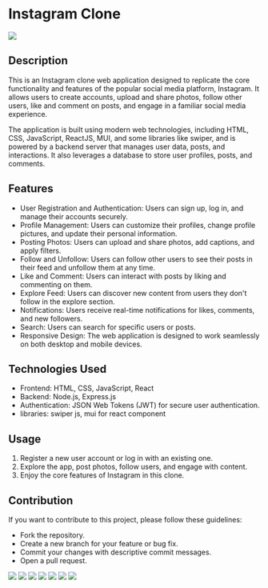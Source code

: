 <h1>Instagram Clone</h1>
<img src="https://github.com/laeth0/instagram-clone/assets/119698773/dd333d0a-9b7c-41d0-b0ea-7ba10b7b3fc4" />
<h2>Description</h2>
<p>This is an Instagram clone web application designed to replicate the core functionality and features of the popular social media platform, Instagram. It allows users to create accounts, upload and share photos, follow other users, like and comment on posts, and engage in a familiar social media experience.</p>
<p>The application is built using modern web technologies, including HTML, CSS, JavaScript, ReactJS, MUI, and some libraries like swiper, and is powered by a backend server that manages user data, posts, and interactions. It also leverages a database to store user profiles, posts, and comments.</p>
<h2>Features</h2>
<ul>
  <li>User Registration and Authentication: Users can sign up, log in, and manage their accounts securely.</li>
  <li>Profile Management: Users can customize their profiles, change profile pictures, and update their personal information.</li>
  <li>Posting Photos: Users can upload and share photos, add captions, and apply filters.</li>
  <li>Follow and Unfollow: Users can follow other users to see their posts in their feed and unfollow them at any time.</li>
  <li>Like and Comment: Users can interact with posts by liking and commenting on them.</li>
  <li>Explore Feed: Users can discover new content from users they don't follow in the explore section.</li>
  <li>Notifications: Users receive real-time notifications for likes, comments, and new followers.</li>
  <li>Search: Users can search for specific users or posts.</li>
  <li>Responsive Design: The web application is designed to work seamlessly on both desktop and mobile devices.</li>
</ul>

<h2>Technologies Used</h2>
<ul>
  <li>Frontend: HTML, CSS, JavaScript, React </li>
  <li>Backend: Node.js, Express.js</li>
  <li>Authentication: JSON Web Tokens (JWT) for secure user authentication.</li>
  <li>libraries: swiper js, mui for react component</li>
</ul>

<h2>Usage</h2>
<ol>
  <li>Register a new user account or log in with an existing one.</li>
  <li>Explore the app, post photos, follow users, and engage with content.</li>
  <li>Enjoy the core features of Instagram in this clone.</li>
</ol>

<h2>Contribution</h2>
<p>If you want to contribute to this project, please follow these guidelines:</p>
<ul>
  <li>Fork the repository.</li>
  <li>Create a new branch for your feature or bug fix.</li>
  <li>Commit your changes with descriptive commit messages.</li>
  <li>Open a pull request.</li>
</ul>

<img src="https://github-production-user-asset-6210df.s3.amazonaws.com/119698773/275822584-cc16aca7-9dda-4c85-bf1b-133a6b337b80.jpg" /> 
<img src="https://github-production-user-asset-6210df.s3.amazonaws.com/119698773/275822643-535a2fc2-3fb2-4199-9540-b0934956147d.jpg" />
<img src="https://github-production-user-asset-6210df.s3.amazonaws.com/119698773/275822490-e6d95999-be6d-4cc4-8efa-afbc99f9efed.jpg" />
<img src="https://github-production-user-asset-6210df.s3.amazonaws.com/119698773/275822243-5971504b-1b61-4ec9-af5c-ad4a46d7a8c2.png" />
<img src="https://github-production-user-asset-6210df.s3.amazonaws.com/119698773/275822130-71365ecf-0eac-4704-ad7f-a154d214d9aa.png" />
<img src="https://github-production-user-asset-6210df.s3.amazonaws.com/119698773/275822308-ecd868f5-f012-449a-b392-6661d242f429.png" />
<img src="https://github-production-user-asset-6210df.s3.amazonaws.com/119698773/275822370-ff7ae866-dc3c-428a-ae28-65b72c353c59.jpg" />





